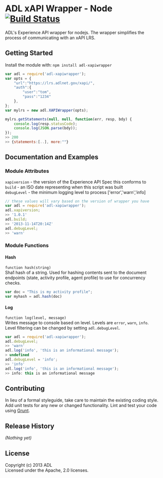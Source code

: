 # ADL xAPI Wrapper - Node [![Build Status](https://secure.travis-ci.org/adlnet/xapiwrapper-node.png?branch=master)](http://travis-ci.org/adlnet/xapiwrapper-node)

ADL's Experience API wrapper for nodejs. The wrapper simplifies the process of communicating 
with an xAPI LRS. 

## Getting Started
Install the module with: `npm install adl-xapiwrapper`

```javascript
var adl = require('adl-xapiwrapper');
var opts = {
    "url":"https://lrs.adlnet.gov/xapi/",
    "auth":{
        "user":"tom",
        "pass":"1234"
    },
};
var mylrs = new adl.XAPIWrapper(opts);

mylrs.getStatements(null, null, function(err, resp, bdy) {
    console.log(resp.statusCode);
    console.log(JSON.parse(bdy));
});
>> 200
>> {statements:[..], more:""}
```

## Documentation and Examples
### Module Attributes
`xapiversion` - the version of the Experience API Spec this conforms to  
`build` - an ISO date representing when this script was built  
`debugLevel` - the minimum logging level to process ['error','warn','info]  
```javascript
// these values will vary based on the version of wrapper you have
var adl = require('adl-xapiwrapper');
adl.xapiversion;
>> '1.0.1'
adl.build;
>> '2013-11-14T20:14Z'
adl.debugLevel;
>> 'warn'
```
### Module Functions
#### Hash 
`function hash(string)`  
Sha1 hash of a string. Used for hashing contents sent to 
the document endpoints (state, activity profile, agent profile) to 
use for concurrency checks.  
```javascript
var doc = "This is my activity profile";
var myhash = adl.hash(doc)
```
#### Log
`function log(level, message)`  
Writes message to console based on level. Levels are `error`, `warn`, `info`.
Level filtering can be changed by setting `adl.debugLevel`.
```javascript
var adl = require('adl-xapiwrapper');
adl.debugLevel;
>> 'warn'
adl.log('info', 'this is an informational message');
> undefined
adl.debugLevel = 'info';
>> 'info'
adl.log('info', 'this is an informational message');
>> info: this is an informational message
```
## Contributing
In lieu of a formal styleguide, take care to maintain the existing coding style. Add unit tests for any new or 
changed functionality. Lint and test your code using [Grunt](http://gruntjs.com/).

## Release History
_(Nothing yet)_

## License
Copyright (c) 2013 ADL  
Licensed under the Apache, 2.0 licenses.
